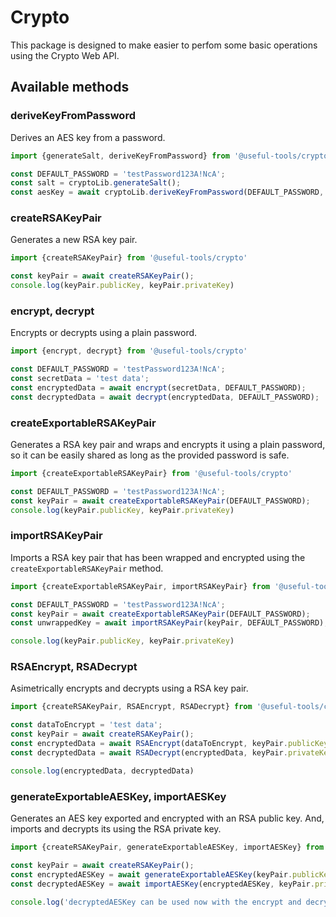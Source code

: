 # Crypto

This package is designed to make easier to perfom some basic operations using the Crypto Web API.

## Available methods

### deriveKeyFromPassword

Derives an AES key from a password.

```javascript
import {generateSalt, deriveKeyFromPassword} from '@useful-tools/crypto'

const DEFAULT_PASSWORD = 'testPassword123A!NcA';
const salt = cryptoLib.generateSalt();
const aesKey = await cryptoLib.deriveKeyFromPassword(DEFAULT_PASSWORD, salt, ['encrypt']);
```

### createRSAKeyPair

Generates a new RSA key pair.

```javascript
import {createRSAKeyPair} from '@useful-tools/crypto'

const keyPair = await createRSAKeyPair();
console.log(keyPair.publicKey, keyPair.privateKey)
```

### encrypt, decrypt

Encrypts or decrypts using a plain password.

```javascript
import {encrypt, decrypt} from '@useful-tools/crypto'

const DEFAULT_PASSWORD = 'testPassword123A!NcA';
const secretData = 'test data';
const encryptedData = await encrypt(secretData, DEFAULT_PASSWORD);
const decryptedData = await decrypt(encryptedData, DEFAULT_PASSWORD);
```

### createExportableRSAKeyPair

Generates a RSA key pair and wraps and encrypts it using a plain password, so it can be easily shared as long as the provided password is safe.

```javascript
import {createExportableRSAKeyPair} from '@useful-tools/crypto'

const DEFAULT_PASSWORD = 'testPassword123A!NcA';
const keyPair = await createExportableRSAKeyPair(DEFAULT_PASSWORD);
console.log(keyPair.publicKey, keyPair.privateKey)
```

### importRSAKeyPair

Imports a RSA key pair that has been wrapped and encrypted using the `createExportableRSAKeyPair` method.

```javascript
import {createExportableRSAKeyPair, importRSAKeyPair} from '@useful-tools/crypto'

const DEFAULT_PASSWORD = 'testPassword123A!NcA';
const keyPair = await createExportableRSAKeyPair(DEFAULT_PASSWORD);
const unwrappedKey = await importRSAKeyPair(keyPair, DEFAULT_PASSWORD);

console.log(keyPair.publicKey, keyPair.privateKey)
```

### RSAEncrypt, RSADecrypt

Asimetrically encrypts and decrypts using a RSA key pair.

```javascript
import {createRSAKeyPair, RSAEncrypt, RSADecrypt} from '@useful-tools/crypto'

const dataToEncrypt = 'test data';
const keyPair = await createRSAKeyPair();
const encryptedData = await RSAEncrypt(dataToEncrypt, keyPair.publicKey);
const decryptedData = await RSADecrypt(encryptedData, keyPair.privateKey);

console.log(encryptedData, decryptedData)
```

### generateExportableAESKey, importAESKey

Generates an AES key exported and encrypted with an RSA public key.
And, imports and decrypts its using the RSA private key.

```javascript
import {createRSAKeyPair, generateExportableAESKey, importAESKey} from '@useful-tools/crypto'

const keyPair = await createRSAKeyPair();
const encryptedAESKey = await generateExportableAESKey(keyPair.publicKey);
const decryptedAESKey = await importAESKey(encryptedAESKey, keyPair.privateKey);

console.log('decryptedAESKey can be used now with the encrypt and decrypt method');
```